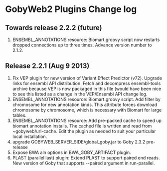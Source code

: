 GobyWeb2 Plugins Change log
===========================

## Towards release 2.2.2 (future)
1. ENSEMBL_ANNOTATIONS resource:  Biomart.groovy script now restarts dropped connections up to three times. Advance version number to 2.1.2.

## Release 2.2.1 (Aug 9 2013)

1. Fix VEP plugin for new version of Variant Effect Predictor (v72). Upgrade links for ensembl API distribution. Fetch and decompress ensembl-tools archive because VEP is now packaged in this file (would have been nice to see this listed as a change in the VEP/Ensembl API change log.
2. ENSEMBL_ANNOTATIONS resource: Biomart.groovy script. Add filter by chromosome for new annotation kinds. This attribute forces download chromosome by chromosome, which is necessary with Biomart for large tables.
3. ENSEMBL_ANNOTATIONS resource: Add pre-packed cache to speed up biomart annotation installs. The cached file is written and read from ~gobyweb/url-cache. Edit the plugin as needed to suit your particular local installation. 
4. upgrade GOBYWEB_SERVER_SIDE/global_goby.jar to Goby 2.3.2 pre-release
5. Expose BWA aln options in BWA_GOBY_ARTIFACT plugin.
6. PLAST (parallel last) plugin: Extend PLAST to support paired end reads. New version of Goby that supports --paired argument in run-parallel. 
